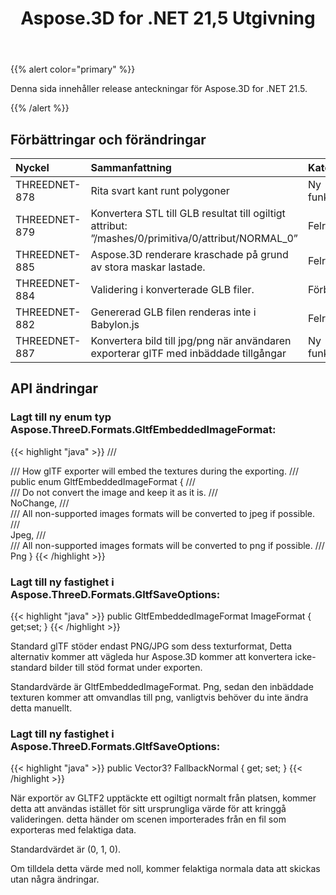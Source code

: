 ﻿---
title: Aspose.3D for .NET 21,5 Utgivning
type: docs
weight: 8
url: /sv/net/aspose-3d-for-net-21-5-release-notes/
---
{{% alert color="primary" %}}

Denna sida innehåller release anteckningar för Aspose.3D for .NET 21.5.

{{% /alert %}}
## **Förbättringar och förändringar**

|**Nyckel**|**Sammanfattning**|**Kategori**|
|:- |:- |:- |
|THREEDNET-878 |Rita svart kant runt polygoner|Ny funktion|
|THREEDNET-879 |Konvertera STL till GLB resultat till ogiltigt attribut: ”/mashes/0/primitiva/0/attribut/NORMAL_0”|Felrättning|
|THREEDNET-885 |Aspose.3D renderare kraschade på grund av stora maskar lastade.|Felrättning|
|THREEDNET-884 |Validering i konverterade GLB filer.|Förbättring|
|THREEDNET-882 |Genererad GLB filen renderas inte i Babylon.js|Felrättning|
|THREEDNET-887 |Konvertera bild till jpg/png när användaren exporterar glTF med inbäddade tillgångar|Ny funktion|


## API ändringar ##


### Lagt till ny enum typ Aspose.ThreeD.Formats.GltfEmbeddedImageFormat: ###

{{< highlight "java" >}}
    /// <summary>
    /// How glTF exporter will embed the textures during the exporting.
    /// </summary>
    public enum GltfEmbeddedImageFormat
    {
        /// <summary>
        /// Do not convert the image and keep it as it is.
        /// </summary>
        NoChange,
        /// <summary>
        /// All non-supported images formats will be converted to jpeg if possible.
        /// </summary>
        Jpeg,
        /// <summary>
        /// All non-supported images formats will be converted to png if possible.
        /// </summary>
        Png
    }
{{< /highlight >}}

### Lagt till ny fastighet i Aspose.ThreeD.Formats.GltfSaveOptions: ###

{{< highlight "java" >}}
        public GltfEmbeddedImageFormat ImageFormat { get;set; }
{{< /highlight >}}


Standard glTF stöder endast PNG/JPG som dess texturformat, Detta alternativ kommer att vägleda hur Aspose.3D kommer att konvertera icke-standard bilder till stöd format under exporten.

Standardvärde är GltfEmbeddedImageFormat. Png, sedan den inbäddade texturen kommer att omvandlas till png, vanligtvis behöver du inte ändra detta manuellt.


### Lagt till ny fastighet i Aspose.ThreeD.Formats.GltfSaveOptions:

{{< highlight "java" >}}
        public Vector3? FallbackNormal { get; set; }
{{< /highlight >}}

När exportör av GLTF2 upptäckte ett ogiltigt normalt från platsen, kommer detta att användas istället för sitt ursprungliga värde för att kringgå valideringen. detta händer om scenen importerades från en fil som exporteras med felaktiga data.

Standardvärdet är (0, 1, 0).

Om tilldela detta värde med noll, kommer felaktiga normala data att skickas utan några ändringar.

